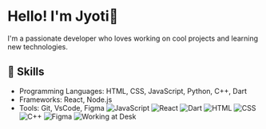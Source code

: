 # Hello! I'm Jyoti👋
I'm a passionate developer who loves working on cool projects and learning new technologies.
## 🚀 Skills
- Programming Languages: HTML, CSS, JavaScript, Python, C++, Dart
- Frameworks: React, Node.js
- Tools: Git, VsCode, Figma
![JavaScript](https://img.shields.io/badge/JavaScript-ES6+-yellow?style=flat&logo=javascript&logoColor=white)
![React](https://img.shields.io/badge/React-16.13.1-blue?style=flat&logo=react)
![Dart](https://img.shields.io/badge/Dart-2.10-blue?style=flat&logo=dart&logoColor=white)
![HTML](https://img.shields.io/badge/HTML5-E34F26?style=flat&logo=html5&logoColor=white)
![CSS](https://img.shields.io/badge/CSS3-1572B6?style=flat&logo=css3&logoColor=white)
![C++](https://img.shields.io/badge/C++-00599C?style=flat&logo=c%2B%2B&logoColor=white)
![Figma](https://img.shields.io/badge/Figma-F24E1E?style=flat&logo=figma&logoColor=white)
![Working at Desk](https://media.giphy.com/media/lP8xu5t2DLGG045H8F/giphy.gif)

